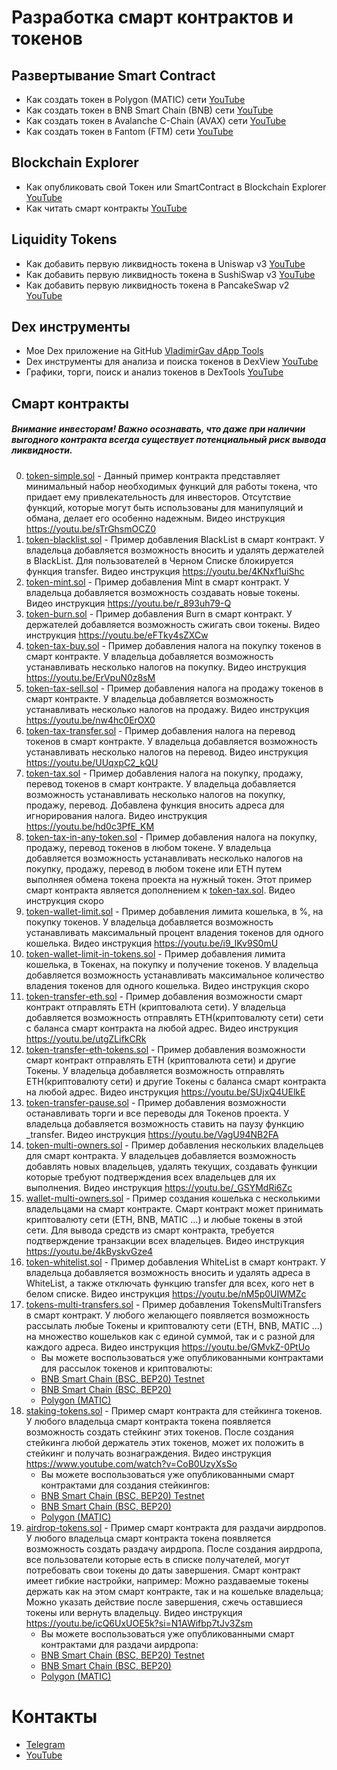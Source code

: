 # Разработка смарт контрактов и токенов

## Развертывание Smart Contract
- Как создать токен в Polygon (MATIC) сети [YouTube](https://youtu.be/_Pi1rQEGNKI)
- Как создать токен в BNB Smart Chain (BNB) сети [YouTube](https://youtu.be/sTrGhsmOCZ0)
- Как создать токен в Avalanche C-Chain (AVAX) сети [YouTube](https://youtu.be/O6E7_yK5MWU)
- Как создать токен в Fantom (FTM) сети [YouTube](https://youtu.be/XmR-0mEchEk)

## Blockchain Explorer
- Как опубликовать свой Токен или SmartContract в Blockchain Explorer [YouTube](https://youtu.be/dAnI76aaH3E)
- Как читать смарт контракты [YouTube](https://youtu.be/iXdO5rqXa18)

## Liquidity Tokens
- Как добавить первую ликвидность токена в Uniswap v3 [YouTube](https://youtu.be/YqFfr_iCMBY)
- Как добавить первую ликвидность токена в SushiSwap v3 [YouTube](https://youtu.be/DSr3F65i2bE)
- Как добавить первую ликвидность токена в PancakeSwap v2 [YouTube](https://youtu.be/l0KniFJ2B3g)

## Dex инструменты
- Мое Dex приложение на GitHub  [VladimirGav dApp Tools](https://vladimirgav.github.io/)
- Dex инструменты для анализа и поиска токенов в DexView [YouTube](https://youtu.be/pNisAFWql0U)
- Графики, торги, поиск и анализ токенов в DexTools [YouTube](https://youtu.be/IAxDI-gqTgs)

## Смарт контракты
##### Внимание инвесторам! Важно осознавать, что даже при наличии выгодного контракта всегда существует потенциальный риск вывода ликвидности.
0. [token-simple.sol](token-simple.sol) - Данный пример контракта представляет минимальный набор необходимых функций для работы токена, что придает ему привлекательность для инвесторов. Отсутствие функций, которые могут быть использованы для манипуляций и обмана, делает его особенно надежным. Видео инструкция https://youtu.be/sTrGhsmOCZ0
0. [token-blacklist.sol](token-blacklist.sol) - Пример добавления BlackList в смарт контракт. У владельца добавляется возможность вносить и удалять держателей в BlackList. Для пользователей в Черном Списке блокируется функция transfer. Видео инструкция https://youtu.be/4KNxf1uiShc
0. [token-mint.sol](token-mint.sol) - Пример добавления Mint в смарт контракт. У владельца добавляется возможность создавать новые токены. Видео инструкция https://youtu.be/r_893uh79-Q
0. [token-burn.sol](token-burn.sol) - Пример добавления Burn в смарт контракт. У держателей добавляется возможность сжигать свои токены. Видео инструкция https://youtu.be/eFTky4sZXCw
0. [token-tax-buy.sol](token-tax-buy.sol) - Пример добавления налога на покупку токенов в смарт контракте. У владельца добавляется возможность устанавливать несколько налогов на покупку. Видео инструкция https://youtu.be/ErVpuN0z8sM
0. [token-tax-sell.sol](token-tax-sell.sol) - Пример добавления налога на продажу токенов в смарт контракте. У владельца добавляется возможность устанавливать несколько налогов на продажу. Видео инструкция https://youtu.be/nw4hc0ErOX0
0. [token-tax-transfer.sol](token-tax-transfer.sol) - Пример добавления налога на перевод токенов в смарт контракте. У владельца добавляется возможность устанавливать несколько налогов на перевод. Видео инструкция https://youtu.be/UUqxpC2_kQU
0. [token-tax.sol](token-tax.sol) - Пример добавления налога на покупку, продажу, перевод токенов в смарт контракте. У владельца добавляется возможность устанавливать несколько налогов на покупку, продажу, перевод. Добавлена функция вносить адреса для игнорирования налога. Видео инструкция https://youtu.be/hd0c3PfE_KM
0. [token-tax-in-any-token.sol](token-tax-in-any-token.sol) - Пример добавления налога на покупку, продажу, перевод токенов в любом токене. У владельца добавляется возможность устанавливать несколько налогов на покупку, продажу, перевод в любом токене или ETH путем выполняея обмена токена проекта на нужный токен. Этот пример смарт контракта является дополнением к [token-tax.sol](token-tax.sol). Видео инструкция скоро
0. [token-wallet-limit.sol](token-wallet-limit.sol) - Пример добавления лимита кошелька, в %, на покупку токенов. У владельца добавляется возможность устанавливать максимальный процент владения токенов для одного кошелька. Видео инструкция https://youtu.be/i9_lKv9S0mU
0. [token-wallet-limit-in-tokens.sol](token-wallet-limit-in-tokens.sol) - Пример добавления лимита кошелька, в Токенах, на покупку и получение токенов. У владельца добавляется возможность устанавливать максимальное количество владения токенов для одного кошелька. Видео инструкция скоро
0. [token-transfer-eth.sol](token-transfer-eth.sol) - Пример добавления возможности смарт контракт отправлять ETH (криптовалюта сети). У владельца добавляется возможность отправлять ETH(криптовалюту сети) сети с баланса смарт контракта на любой адрес. Видео инструкция https://youtu.be/utgZLifkCRk
0. [token-transfer-eth-tokens.sol](token-transfer-eth-tokens.sol) - Пример добавления возможности смарт контракт отправлять ETH (криптовалюта сети) и другие Токены. У владельца добавляется возможность отправлять ETH(криптовалюту сети) и другие Токены с баланса смарт контракта на любой адрес. Видео инструкция https://youtu.be/SUjxQ4UElkE
0. [token-transfer-pause.sol](token-transfer-pause.sol) - Пример добавления возможности останавливать торги и все переводы для Токенов проекта. У владельца добавляется возможность ставить на паузу функцию _transfer. Видео инструкция https://youtu.be/VagU94NB2FA
0. [token-multi-owners.sol](token-multi-owners.sol) - Пример добавления нескольких владельцев для смарт контракта. У владельцев добавляется возможность добавлять новых владельцев, удалять текущих, создавать функции которые требуют подтверждения всех владельцев для их выполнения. Видео инструкция https://youtu.be/_GSYMdRi6Zc
0. [wallet-multi-owners.sol](wallet-multi-owners.sol) - Пример создания кошелька с несколькими владельцами на смарт контракте. Смарт контракт может принимать криптовалюту сети (ETH, BNB, MATIC ...) и любые токены в этой сети. Для вывода средств из смарт контракта, требуется подтверждение транзакции всех владельцев. Видео инструкция https://youtu.be/4kByskvGze4
0. [token-whitelist.sol](token-whitelist.sol) - Пример добавления WhiteList в смарт контракт. У владельца добавляется возможность вносить и удалять адреса в WhiteList, а также отключать функцию transfer для всех, кого нет в белом списке. Видео инструкция https://youtu.be/nM5p0UIWMZc
0. [tokens-multi-transfers.sol](tokens-multi-transfers.sol) - Пример добавления TokensMultiTransfers в смарт контракт. У любого желающего появляется возможность рассылать любые Токены и криптовалюту сети (ETH, BNB, MATIC ...) на множество кошельков как с единой суммой, так и с разной для каждого адреса. Видео инструкция https://youtu.be/GMvkZ-0PtUo
    - Вы можете воспользоваться уже опубликованными контрактами для рассылок токенов и криптовалюты:
    - [BNB Smart Chain (BSC, BEP20) Testnet](https://testnet.bscscan.com/address/0x0910e72437b6212dda969b6ec82fbcfbb646bf8f#writeContract)
    - [BNB Smart Chain (BSC, BEP20)](https://bscscan.com/address/0x0910e72437b6212dda969b6ec82fbcfbb646bf8f#writeContract)
    - [Polygon (MATIC)](https://polygonscan.com/address/0x0910e72437b6212dda969b6ec82fbcfbb646bf8f#writeContract)
0. [staking-tokens.sol](staking-tokens.sol) - Пример смарт контракта для стейкинга токенов. У любого владельца смарт контракта токена появляется возможность создать стейкинг этих токенов. После создания стейкинга любой держатель этих токенов, может их положить в стейкинг и получать вознаграждения. Видео инструкция https://www.youtube.com/watch?v=CoB0UzyXsSo
    - Вы можете воспользоваться уже опубликованными смарт контрактами для создания стейкингов:
    - [BNB Smart Chain (BSC, BEP20) Testnet](https://testnet.bscscan.com/address/0x514e1f0ced3fa63d27b6012592564ca74a819378#writeContract)
    - [BNB Smart Chain (BSC, BEP20)](https://bscscan.com/address/0x514e1f0ced3fa63d27b6012592564ca74a819378#writeContract)
    - [Polygon (MATIC)](https://polygonscan.com/address/0x514e1f0ced3fa63d27b6012592564ca74a819378#writeContract)
0. [airdrop-tokens.sol](airdrop-tokens.sol) - Пример смарт контракта для раздачи аирдропов. У любого владельца смарт контракта токена появляется возможность создать раздачу аирдропа. После создания аирдропа, все пользователи которые есть в списке получателей, могут потребовать свои токены до даты завершения. Смарт контракт имеет гибкие настройки, например: Можно раздаваемые токены держать как на этом смарт контракте, так и на кошельке владельца; Можно указать действие после завершения, сжечь оставшиеся токены или вернуть владельцу. Видео инструкция https://youtu.be/icQ6UxUOE5k?si=N1AWifbp7tJv3Zsm
    - Вы можете воспользоваться уже опубликованными смарт контрактами для раздачи аирдропа:
    - [BNB Smart Chain (BSC, BEP20) Testnet](https://testnet.bscscan.com/address/0xee8b3cb26a14c7c74a6786e08df0b4b6582e9d65#writeContract)
    - [BNB Smart Chain (BSC, BEP20)](https://bscscan.com/address/0xee8b3cb26a14c7c74a6786e08df0b4b6582e9d65#writeContract)
    - [Polygon (MATIC)](https://polygonscan.com/address/0xee8b3cb26a14c7c74a6786e08df0b4b6582e9d65#writeContract)
    
# Контакты
- [Telegram](https://t.me/Vladimir_Gav)
- [YouTube](https://www.youtube.com/@vladimirgav)